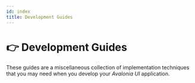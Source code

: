 ```yaml
---
id: index
title: Development Guides
---
```



# 👉 Development Guides

These guides are a miscellaneous collection of implementation techniques that you may need when you develop your _Avalonia UI_ application.

